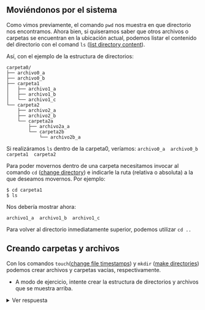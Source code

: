 ## Moviéndonos por el sistema
Como vimos previamente, el comando ```pwd``` nos muestra en que directorio nos encontramos. Ahora bien, si quiseramos saber que otros archivos o carpetas se encuentran en la ubicación actual, podemos listar el contenido del directorio con el comand ```ls``` ([list directory content](https://man7.org/linux/man-pages/man1/ls.1.html)). 

Así, con el ejemplo de la estructura de directorios:
 ```
carpeta0/
├── archivo0_a
├── archivo0_b
├── carpeta1
│   ├── archivo1_a
│   ├── archivo1_b
│   └── archivo1_c
└── carpeta2
     ├── archivo2_a
     ├── archivo2_b
     └── carpeta2a
         ├── archivo2a_a
         └── carpeta2b
             └── archivo2b_a     
```
Si realizáramos ```ls``` dentro de la carpeta0, veríamos:
``` archivo0_a  archivo0_b  carpeta1  carpeta2 ```

Para poder movernos dentro de una carpeta necesitamos invocar al comando ```cd``` ([change directory](https://man7.org/linux/man-pages/man1/cd.1p.html)) e indicarle la ruta (relativa o absoluta) a la que deseamos movernos. Por ejemplo:

```
$ cd carpeta1
$ ls
```

Nos debería mostrar ahora:
```
archivo1_a  archivo1_b  archivo1_c
```

Para volver al directorio inmediatamente superior, podemos utilizar ```cd ..```

## Creando carpetas y archivos

Con los comandos ```touch```([change file timestamps](https://man7.org/linux/man-pages/man1/touch.1.html)) y ```mkdir``` ([make directories](https://man7.org/linux/man-pages/man1/mkdir.1.html)) podemos crear archivos y carpetas vacías, respectivamente.

- A modo de ejercicio, intente crear la estructura de directorios y archivos que se muestra arriba.

<details>
  <summary>Ver respuesta</summary>
  
  ```
  mkdir carpeta0 carpeta0/carpeta1 carpeta0/carpeta2 carpeta0/carpeta2/carpeta2a/ carpeta0/carpeta2/carpeta2a/carpeta2b
  touch carpeta0/archivo0_a carpeta0/archivo0_b carpeta0/carpeta1/archivo1_a carpeta0/carpeta1/archivo1_b carpeta0/carpeta1/archivo1_c carpeta0/carpeta2/archivo2_a carpeta0/carpeta2/archivo2_b carpeta0/carpeta2/carpeta2a/archivo2a_a carpeta0/carpeta2/carpeta2a/carpeta2b/archivo2b_a
  ```



